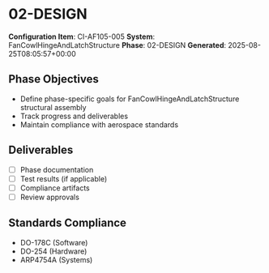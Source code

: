 # 02-DESIGN

**Configuration Item**: CI-AF105-005
**System**: FanCowlHingeAndLatchStructure
**Phase**: 02-DESIGN
**Generated**: 2025-08-25T08:05:57+00:00

## Phase Objectives
- Define phase-specific goals for FanCowlHingeAndLatchStructure structural assembly
- Track progress and deliverables
- Maintain compliance with aerospace standards

## Deliverables
- [ ] Phase documentation
- [ ] Test results (if applicable)
- [ ] Compliance artifacts
- [ ] Review approvals

## Standards Compliance
- DO-178C (Software)
- DO-254 (Hardware)
- ARP4754A (Systems)

